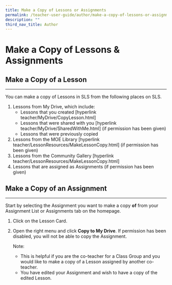```yaml
---
title: Make a Copy of Lessons or Assignments
permalink: /teacher-user-guide/author/make-a-copy-of-lessons-or-assignments/
description: ""
third_nav_title: Author
---
```

<h1 id="make-a-copy-of-lessons-assignments">Make a Copy of Lessons &amp; Assignments</h1>
<h2 id="make-a-copy-of-a-lesson-">Make a <strong>Copy of a Lesson</strong></h2>
<hr>
<p>You can make a copy of Lessons in SLS from the following places on SLS.</p>
<ol>
<li>Lessons from My Drive, which include:<ul>
<li>Lessons that you created [hyperlink teacher/MyDrive/CopyLesson.html]</li>
<li>Lessons that were shared with you [hyperlink teacher/MyDrive/SharedWithMe.html] (if permission has been given)</li>
<li>Lessons that were previously copied</li>
</ul>
</li>
<li>Lessons from the MOE Library [hyperlink teacher/LessonResources/MakeLessonCopy.html] (if permission has been given)</li>
<li>Lessons from the Community Gallery [hyperlink teacher/LessonResources/MakeLessonCopy.html]</li>
<li>Lessons that are assigned as Assignments (if permission has been given)</li>
</ol>
<h2 id="make-a-copy-of-an-assignment-">Make a <strong>Copy of an Assignment</strong></h2>
<hr>
<p>Start by selecting the Assignment you want to make a copy <strong>of</strong> from your Assignment List or Assignments tab on the homepage.</p>
<ol>
<li>Click on the Lesson Card. </li>
<li><p>Open the right menu and click <strong>Copy to My Drive</strong>. If permission has been disabled, you will not be able to copy the Assignment.</p>
<p> Note: </p>
<ul>
<li>This is helpful if you are the co-teacher for a Class Group and you would like to make a copy of a Lesson assigned by another co-teacher.</li>
<li>You have edited your Assignment and wish to have a copy of the edited Lesson.</li>
</ul>
</li>
</ol>
